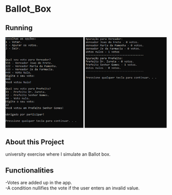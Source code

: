 # Ballot_Box   
## Running   

![Preview-Screens](https://github.com/devWeslei/Ballot_Box/blob/main/assets/example.png)


## About this Project

university exercise where I simulate an Ballot box.


## Functionalities
-Votes are added up in the app.   
-A condition nullifies the vote if the user enters an invalid value.

